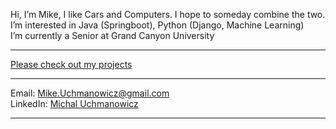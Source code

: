 Hi, I’m Mike, I like Cars and Computers. I hope to someday combine the two.  
I’m interested in Java (Springboot), Python (Django, Machine Learning)   
I’m currently a Senior at Grand Canyon University   

___
[Please check out my projects](https://github.com/MikeUchmanowicz/Start)
___
Email: Mike.Uchmanowicz@gmail.com  
LinkedIn: [Michal Uchmanowicz](https://www.linkedin.com/in/michal-uchmanowicz/)
___

<!---
MikeUchmanowicz/MikeUchmanowicz is a ✨ special ✨ repository because its `README.md` (this file) appears on your GitHub profile.
You can click the Preview link to take a look at your changes.
--->
